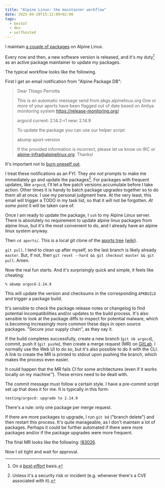 ```yaml
---
title: "Alpine Linux: the maintainer workflow"
date: 2025-04-20T15:12:09+02:00
tags:
  - bestof
  - dev
  - selfhosted
---
```


I maintain [a couple of
packages](https://pkgs.alpinelinux.org/packages?name=&branch=edge&repo=&arch=x86_64&origin=&flagged=&maintainer=Thiago+Perrotta)
on Alpine Linux.

Every now and then, a new software version is released, and it's my duty[^1] as an
active package maintainer to update my packages.

The typical workflow looks like the following.

First I get an email notification from "Alpine Package DB":

> Dear Thiago Perrotta
>
> This is an automatic message send from pkgs.alpinelinux.org
> One or more of your aports have been flagged out of date based on
> Anitya monitoring system <https://release-monitoring.org/>
>
> argocd current: 2.14.2-r1 new: 2.14.9
>
> To update the package you can use our helper script:
>
> abump aport-version
>
> If the provided information is incorrect, please let us know on IRC
> or alpine-infra@alpinelinux.org. Thanks!

It's important not to [burn oneself
out](https://opensource.com/business/15/12/avoid-burnout-live-happy).

I treat these notifications as an FYI. They _are not_ prompts to make me
immediately go and update the packages[^2]. For packages with frequent updates,
like `argocd`, I'll let a few patch versions accumulate before I take action.
Other times it is handy to batch package upgrades together so to do them all at
once. I use my personal judgment here. At the very least, this email will
trigger a TODO in my task list, so that it will not be forgotten. _At some
point_ it will be taken care of.

Once I am ready to update the package, I `ssh` to my Alpine Linux server. There
is absolutely no requirement to update alpine linux packages from alpine linux,
but it's the most convenient to do, and I already have an alpine linux system
anyway.

Then `cd aports/`. This is a local git clone of the [aports
tree](https://gitlab.alpinelinux.org/alpine/aports)
([wiki](https://wiki.alpinelinux.org/wiki/Aports_tree)).

`git pull`. I tend to clean up after myself, so the last branch is likely
already `master`. But, if not, then `git reset --hard && git checkout master &&
git pull`. Amen.

Now the real fun starts. And it's surprisingly quick and simple, it feels like
cheating:

```shell
% abump argocd-2.14.9
```

This will update the version and checksums in the corresponding `APKBUILD` and
trigger a package build.

It's sensible to check the package release notes or changelog to find potential
incompatibilities and/or updates to the build process. It's also sensible to
look at the package diffs to inspect for potential malware, which is becoming
increasingly more common these days in open source packages. "Secure your supply
chain", as they say it.

If the build completes successfully, create a new branch (`git nb argocd`),
commit, push it (`git pushm`), then create a merge request (MR) on
[GitLab](https://gitlab.alpinelinux.org/). I normally use the Web UI to do so,
but it's also possible to do it with the CLI. A link to create the MR is printed
to stdout upon pushing the branch, which makes the process even easier.

It could happen that the MR fails CI for some architectures (even if it works
locally on my machine™). These errors need to be dealt with.

The commit message must follow a certain style. I have a pre-commit script set
up that does it for me. It is typically in this form:

```
testing/argocd: upgrade to 2.14.9
```

There's a rule: only one package per merge request.

If there are more packages to upgrade, I run `git bd` ("branch delete") and then
restart this process. It's quite manageable, as I don't maintain a lot of
packages. Perhaps it could be further automated if there were more packages
and/or if the package upgrades were more frequent.

The final MR looks like the following:
[!83026](https://gitlab.alpinelinux.org/alpine/aports/-/merge_requests/83026).

Now I sit tight and wait for approval.

[^1]: On a [_best-effort_](https://xkcd.com/2347/) basis.

[^2]: Unless it's a security risk or incident (e.g. whenever there's a CVE
    associated with it).
